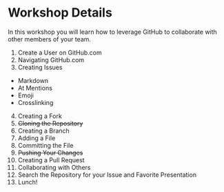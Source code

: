 # Workshop Details

In this workshop you will learn how to leverage GitHub to collaborate with other members of your team.

1. Create a User on GitHub.com
2. Navigating GitHub.com
3. Creating Issues
  * Markdown
  * At Mentions
  * Emoji
  * Crosslinking
4. Creating a Fork
5. ~~Cloning the Repository~~
6. Creating a Branch
7. Adding a File
8. Committing the File
9. ~~Pushing Your Changes~~
10. Creating a Pull Request
11. Collaborating with Others
12. Search the Repository for your Issue and Favorite Presentation
13. Lunch!
